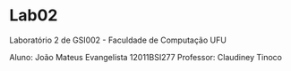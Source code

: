 # Lab02
Laboratório 2 de GSI002 - Faculdade de Computação UFU

Aluno: João Mateus Evangelista 12011BSI277
Professor: Claudiney Tinoco

